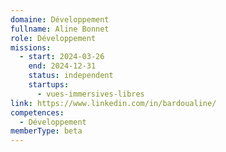 ```yaml
---
domaine: Développement
fullname: Aline Bonnet
role: Développement
missions:
  - start: 2024-03-26
    end: 2024-12-31
    status: independent
    startups:
      - vues-immersives-libres
link: https://www.linkedin.com/in/bardoualine/
competences:
  - Développement
memberType: beta
---
```

